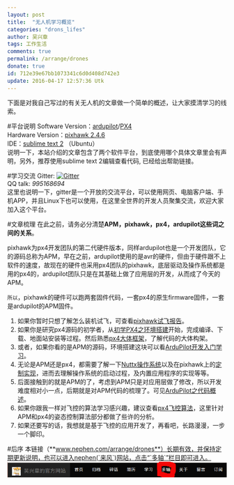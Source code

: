 ```yaml
---
layout: post
title:  "无人机学习概览"
categories: "drons_lifes"
author: 吴兴章
tags: 工作生活
comments: true
permalink: /arrange/drones
donate: true
id: 712e39e67bb1073341c6d0d408d742e3 
update: 2016-04-17 12:57:36 Utk
---
```


下面是对我自己写过的有关无人机的文章做一个简单的概述，让大家摸清学习的线索。

#平台说明
Software Version：[ardupilot](https://github.com/ArduPilot/ardupilot)/[PX4](https://github.com/PX4/Firmware)   
Hardware Version：[pixhawk 2.4.6](https://pixhawk.org/modules/pixhawk)   
IDE：[sublime text 2](http://www.nephen.com/2016/01/sublime-text2-in-linux) （Ubuntu）   
说明一下，本站介绍的文章包含了两个软件平台，到底使用哪个具体文章里会有声明，另外，推荐使用sublime text 2编辑查看代码, 已经给出帮助链接。

#学习交流
Gitter: [![Gitter](https://badges.gitter.im/nephen/YuningFly.svg)](https://gitter.im/nephen/YuningFly?utm_source=badge&utm_medium=badge&utm_campaign=pr-badge)   
QQ talk: <i>995168694</i>   
这里也说明一下，gitter是一个开放的交流平台，可以使用网页、电脑客户端、手机APP，并且Linux下也可以使用，在这里全世界的开发人员聚集交流，欢迎大家加入这个平台。

#文章梳理
在此之前，请务必分清楚**APM，pixhawk，px4，ardupilot这些词之间的关系**。   

pixhawk为px4开发团队的第二代硬件版本，同样ardupilot也是一个开发团队，它的源码总称为APM，早在之前，ardupilot使用的是avr的硬件，但由于硬件跟不上软件的速度，故现在的硬件也采用px4团队的pixhawk，底层驱动及操作系统都是用的px4的，ardupilot团队只是在其基础上做了应用层的开发，从而成了今天的APM。   

`所以`，pixhawk的硬件可以跑两套固件代码，一套px4的原生firmware固件，一套是ardupilot的APM固件。

1. 如果你暂时只想了解怎么装机试飞，可查看[pixhawk试飞报告](/2015/12/flighttest-of-pixhawk)。
2. 如果你是研究px4源码的初学者，从[初学PX4之环境搭建](/2015/12/env-build-of-px4)开始，完成编译、下载、地面站安装等过程。然后熟悉[px4大体框架](/2015/12/general-structure-of-px4)，了解代码的大体构架。
3. 或者，如果你看的是APM的源码，环境搭建这块可以看[ArduPilot开发入门学习](/2016/01/introduction-to-start-ArduPilot)。
3. 无论是APM还是px4，都需要了解一下[Nuttx操作系统](/2015/12/RTOS-of-NuttX)以及在pixhawk上的[定制实现](/2015/12/RTOS-of-px4)，进而去理解操作系统的启动过程，及内置应用程序的实现等等。
4. 后面接触到的就是APM的了，考虑到APM只是对应用层做了修改，所以开发难度相对小一点，后期就是对APM代码的梳理了。可见[ArduPilot之代码概述](/2016/01/code-overview-of-ArduPilot(Copter))。
5. 如果你跟我一样对飞控的算法学习感兴趣，建议查看[px4飞控算法](/2016/01/flight-control-algorithm-of-px4)，这里针对APM和px4的姿态控制算法部分都做了些许的分析。
6. 如果还要写的话，我想就是基于飞控的应用开发了，再看吧，长路漫漫，一步一个脚印。

#后序
本链接（**www.nephen.com/arrange/drones**）长期有效，并保持定期更新说明，也可以进入nephen(`来风`)网站，点击“`多轴`”栏目即可进入。   
<img src="/images/nephen.png">
